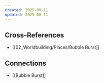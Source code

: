 ```yaml
---
created: 2025-08-11
updated: 2025-08-11
---
```




## Cross-References

- [[02_Worldbuilding/Places/Bubble Burst]]


## Connections

- [[Bubble Burst]]
